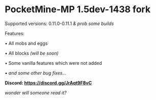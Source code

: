 # PocketMine-MP 1.5dev-1438 fork
Supported versions: 0.11.0-0.11.1 *& prob some builds*

Features:

• All mobs and eggs

• All blocks *(will be soon)*

• Some vanilla features which were not added

• *and some other bug fixes...*

**Discord: https://discord.gg/JrAqt9F8vC**

*wonder will someone read it?*
